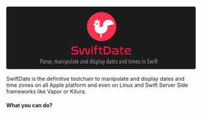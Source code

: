 ![](swiftdate.png)

SwiftDate is the definitive toolchain to manipulate and display dates and time zones on all Apple platform and even on Linux and Swift Server Side frameworks like Vapor or Kitura.

#### What you can do?


